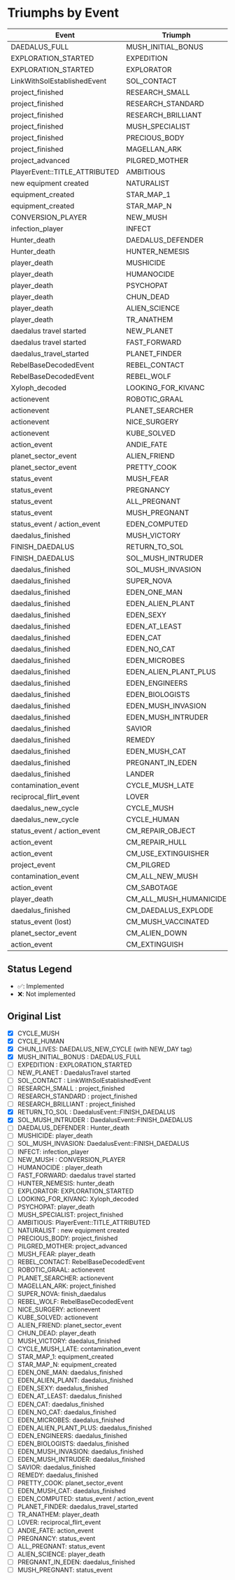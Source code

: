 # Triumphs by Event

| Event | Triumph | Scope | Status |
|-------|---------|-------|--------|
| DAEDALUS_FULL | MUSH_INITIAL_BONUS | ALL_ALIVE_MUSHS | ✅ |
| EXPLORATION_STARTED | EXPEDITION | EXPLORERS | ❌ |
| EXPLORATION_STARTED | EXPLORATOR | PERSONAL (Hua) | ❌ |
| LinkWithSolEstablishedEvent | SOL_CONTACT | ALL_ALIVE_HUMANS | ❌ |
| project_finished | RESEARCH_SMALL | ALL_ALIVE_HUMANS | ❌ |
| project_finished | RESEARCH_STANDARD | ALL_ALIVE_HUMANS | ❌ |
| project_finished | RESEARCH_BRILLIANT | ALL_ALIVE_HUMANS | ❌ |
| project_finished | MUSH_SPECIALIST | PERSONAL (Finola) | ❌ |
| project_finished | PRECIOUS_BODY | PERSONAL (Chun) | ❌ |
| project_finished | MAGELLAN_ARK | PERSONAL (KT) | ❌ |
| project_advanced | PILGRED_MOTHER | PERSONAL (Raluca) | ❌ |
| PlayerEvent::TITLE_ATTRIBUTED | AMBITIOUS | PERSONAL (Stephen) | ❌ |
| new equipment created | NATURALIST | PERSONAL (Ian) | ❌ |
| equipment_created | STAR_MAP_1 | ALL_ALIVE_PLAYERS | ❌ |
| equipment_created | STAR_MAP_N | EXPLORERS | ❌ |
| CONVERSION_PLAYER | NEW_MUSH | MUSH_AUTHOR | ❌ |
| infection_player | INFECT | MUSH_AUTHOR | ❌ |
| Hunter_death | DAEDALUS_DEFENDER | AUTHOR | ❌ |
| Hunter_death | HUNTER_NEMESIS | PERSONAL (Roland) | ❌ |
| player_death | MUSHICIDE | HUMAN_AUTHOR | ❌ |
| player_death | HUMANOCIDE | MUSH_AUTHOR | ❌ |
| player_death | PSYCHOPAT | PERSONAL (Chao) | ❌ |
| player_death | CHUN_DEAD | ALL_ALIVE_MUSHS | ❌ |
| player_death | ALIEN_SCIENCE | ALL_ALIVE_PLAYERS | ❌ |
| player_death | TR_ANATHEM | CUSTOM (status target) | ❌ |
| daedalus travel started | NEW_PLANET | ALL_ALIVE_HUMANS | ❌ |
| daedalus travel started | FAST_FORWARD | PERSONAL (Jin Su) | ❌ |
| daedalus_travel_started | PLANET_FINDER | PERSONAL (Frieda) | ❌ |
| RebelBaseDecodedEvent | REBEL_CONTACT | PERSONAL (Eleesha) | ❌ |
| RebelBaseDecodedEvent | REBEL_WOLF | ALL_ALIVE_HUMANS | ❌ |
| Xyloph_decoded | LOOKING_FOR_KIVANC | PERSONAL (Paola) | ❌ |
| actionevent | ROBOTIC_GRAAL | PERSONAL (Terrence) | ❌ |
| actionevent | PLANET_SEARCHER | PERSONAL (Frieda) | ❌ |
| actionevent | NICE_SURGERY | AUTHOR | ❌ |
| actionevent | KUBE_SOLVED | HUMAN_AUTHOR | ❌ |
| action_event | ANDIE_FATE | PERSONAL (Andie) | ❌ |
| planet_sector_event | ALIEN_FRIEND | PERSONAL (Janice) | ❌ |
| planet_sector_event | PRETTY_COOK | PERSONAL (Stephen) | ❌ |
| status_event | MUSH_FEAR | PERSONAL (Gioele) | ❌ |
| status_event | PREGNANCY | HUMAN_STATUS_TARGET | ❌ |
| status_event | ALL_PREGNANT | ALL_ALIVE_HUMANS | ❌ |
| status_event | MUSH_PREGNANT | ALL_ALIVE_MUSHS | ❌ |
| status_event / action_event | EDEN_COMPUTED | AUTHOR | ❌ |
| daedalus_finished | MUSH_VICTORY | ALL_ALIVE_MUSHS | ❌ |
| FINISH_DAEDALUS | RETURN_TO_SOL | ALL_ALIVE_HUMANS | ✅ |
| FINISH_DAEDALUS | SOL_MUSH_INTRUDER | ALL_ALIVE_HUMANS | ✅ |
| daedalus_finished | SOL_MUSH_INVASION | ALL_ALIVE_MUSHS | ❌ |
| daedalus_finished | SUPER_NOVA | ALL_ALIVE_PLAYERS | ❌ |
| daedalus_finished | EDEN_ONE_MAN | ALL_ALIVE_HUMANS | ❌ |
| daedalus_finished | EDEN_ALIEN_PLANT | ALL_ALIVE_HUMANS | ❌ |
| daedalus_finished | EDEN_SEXY | ALL_ALIVE_HUMANS | ❌ |
| daedalus_finished | EDEN_AT_LEAST | ALL_ALIVE_HUMANS | ❌ |
| daedalus_finished | EDEN_CAT | ALL_ALIVE_HUMANS | ❌ |
| daedalus_finished | EDEN_NO_CAT | ALL_ALIVE_HUMANS | ❌ |
| daedalus_finished | EDEN_MICROBES | ALL_ALIVE_HUMANS | ❌ |
| daedalus_finished | EDEN_ALIEN_PLANT_PLUS | PERSONAL (Ian) | ❌ |
| daedalus_finished | EDEN_ENGINEERS | ALL_ALIVE_HUMANS | ❌ |
| daedalus_finished | EDEN_BIOLOGISTS | ALL_ALIVE_HUMANS | ❌ |
| daedalus_finished | EDEN_MUSH_INVASION | ALL_ALIVE_MUSHS | ❌ |
| daedalus_finished | EDEN_MUSH_INTRUDER | ALL_ALIVE_HUMANS | ❌ |
| daedalus_finished | SAVIOR | PERSONAL (Jin Su) | ❌ |
| daedalus_finished | REMEDY | PERSONAL (Chun) | ❌ |
| daedalus_finished | EDEN_MUSH_CAT | ALL_ALIVE_HUMANS | ❌ |
| daedalus_finished | PREGNANT_IN_EDEN | ALL_ALIVE_HUMANS | ❌ |
| daedalus_finished | LANDER | PERSONAL | ❌ |
| contamination_event | CYCLE_MUSH_LATE | ALL_ALIVE_MUSHS | ❌ |
| reciprocal_flirt_event | LOVER | PERSONAL (Derek) | ❌ |
| daedalus_new_cycle | CYCLE_MUSH | ALL_MUSHS | ✅ |
| daedalus_new_cycle | CYCLE_HUMAN | ALL_ACTIVE_HUMANS | ✅ |
| status_event / action_event | CM_REPAIR_OBJECT | HUMAN_AUTHOR | ❌ |
| action_event | CM_REPAIR_HULL | HUMAN_AUTHOR | ❌ |
| action_event | CM_USE_EXTINGUISHER | HUMAN_AUTHOR | ❌ |
| project_event | CM_PILGRED | ALL_ALIVE_PLAYERS | ❌ |
| contamination_event | CM_ALL_NEW_MUSH | ALL_ALIVE_MUSHS | ❌ |
| action_event | CM_SABOTAGE | MUSH_AUTHOR | ❌ |
| player_death | CM_ALL_MUSH_HUMANICIDE | ALL_ALIVE_MUSHS | ❌ |
| daedalus_finished | CM_DAEDALUS_EXPLODE | ALL_ALIVE_MUSHS | ❌ |
| status_event (lost) | CM_MUSH_VACCINATED | HUMAN_AUTHOR | ❌ |
| planet_sector_event | CM_ALIEN_DOWN | EXPLORERS | ❌ |
| action_event | CM_EXTINGUISH | HUMAN_AUTHOR | ❌ |

## Status Legend
- ✅: Implemented
- ❌: Not implemented

## Original List
- [x] CYCLE_MUSH
- [x] CYCLE_HUMAN
- [x] CHUN_LIVES: DAEDALUS_NEW_CYCLE (with NEW_DAY tag)
- [x] MUSH_INITIAL_BONUS : DAEDALUS_FULL
- [ ] EXPEDITION : EXPLORATION_STARTED
- [ ] NEW_PLANET : DaedalusTravel started
- [ ] SOL_CONTACT : LinkWithSolEstablishedEvent
- [ ] RESEARCH_SMALL : project_finished
- [ ] RESEARCH_STANDARD : project_finished
- [ ] RESEARCH_BRILLIANT : project_finished
- [x] RETURN_TO_SOL : DaedalusEvent::FINISH_DAEDALUS
- [x] SOL_MUSH_INTRUDER : DaedalusEvent::FINISH_DAEDALUS
- [ ] DAEDALUS_DEFENDER : Hunter_death
- [ ] MUSHICIDE: player_death
- [ ] SOL_MUSH_INVASION: DaedalusEvent::FINISH_DAEDALUS
- [ ] INFECT: infection_player
- [ ] NEW_MUSH : CONVERSION_PLAYER
- [ ] HUMANOCIDE : player_death
- [ ] FAST_FORWARD: daedalus travel started
- [ ] HUNTER_NEMESIS: hunter_death
- [ ] EXPLORATOR: EXPLORATION_STARTED
- [ ] LOOKING_FOR_KIVANC: Xyloph_decoded 
- [ ] PSYCHOPAT: player_death
- [ ] MUSH_SPECIALIST: project_finished
- [ ] AMBITIOUS: PlayerEvent::TITLE_ATTRIBUTED
- [ ] NATURALIST : new equipment created
- [ ] PRECIOUS_BODY: project_finished
- [ ] PILGRED_MOTHER: project_advanced
- [ ] MUSH_FEAR: player_death
- [ ] REBEL_CONTACT: RebelBaseDecodedEvent
- [ ] ROBOTIC_GRAAL: actionevent
- [ ] PLANET_SEARCHER: actionevent
- [ ] MAGELLAN_ARK: project_finished
- [ ] SUPER_NOVA: finish_daedalus
- [ ] REBEL_WOLF: RebelBaseDecodedEvent
- [ ] NICE_SURGERY: actionevent
- [ ] KUBE_SOLVED: actionevent
- [ ] ALIEN_FRIEND: planet_sector_event
- [ ] CHUN_DEAD: player_death
- [ ] MUSH_VICTORY: daedalus_finished
- [ ] CYCLE_MUSH_LATE: contamination_event
- [ ] STAR_MAP_1: equipment_created
- [ ] STAR_MAP_N: equipment_created
- [ ] EDEN_ONE_MAN: daedalus_finished
- [ ] EDEN_ALIEN_PLANT: daedalus_finished
- [ ] EDEN_SEXY: daedalus_finished
- [ ] EDEN_AT_LEAST: daedalus_finished
- [ ] EDEN_CAT: daedalus_finished
- [ ] EDEN_NO_CAT: daedalus_finished
- [ ] EDEN_MICROBES: daedalus_finished
- [ ] EDEN_ALIEN_PLANT_PLUS: daedalus_finished
- [ ] EDEN_ENGINEERS: daedalus_finished
- [ ] EDEN_BIOLOGISTS: daedalus_finished
- [ ] EDEN_MUSH_INVASION: daedalus_finished
- [ ] EDEN_MUSH_INTRUDER: daedalus_finished
- [ ] SAVIOR: daedalus_finished
- [ ] REMEDY: daedalus_finished
- [ ] PRETTY_COOK: planet_sector_event
- [ ] EDEN_MUSH_CAT: daedalus_finished
- [ ] EDEN_COMPUTED: status_event / action_event
- [ ] PLANET_FINDER: daedalus_travel_started
- [ ] TR_ANATHEM: player_death
- [ ] LOVER: reciprocal_flirt_event
- [ ] ANDIE_FATE: action_event
- [ ] PREGNANCY: status_event
- [ ] ALL_PREGNANT: status_event
- [ ] ALIEN_SCIENCE: player_death
- [ ] PREGNANT_IN_EDEN: daedalus_finished
- [ ] MUSH_PREGNANT: status_event